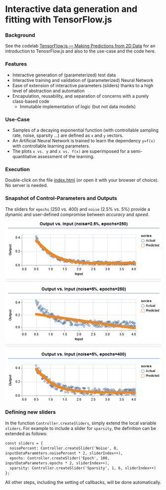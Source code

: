 # Interactive data generation and fitting with TensorFlow.js

### Background
See the codelab [TensorFlow.js — Making Predictions from 2D Data](https://codelabs.developers.google.com/codelabs/tfjs-training-regression) for an introduction to TenosrFlow.js and also to the use-case and the code here.

### Features
- Interactive generation of (parameterized) test data
- Interactive training and validation of (parameterized) Neural Network
- Ease of extension of interactive parameters (sliders) thanks to a high level of abstraction and automation
- Encapulation, reusability, and separation of concerns with a purely class-based code
    - Immutable implementation of logic (but not data models) 

### Use-Case
- Samples of a decaying exponential function (with controllable sampling rate, noise, sparsity ...) are defined as ```x``` and ```y``` vectors.
- An Artificial Neural Network is trained to learn the dependency ```y=f(x)``` with controllable learning parameters.
- The plots ```x vs. y``` and ```x vs. f(x)``` are superimposed for a semi-quantitative assessment of the learning.

### Execution
Double-click on the file [index.html](./src/index.html) (or open it with your browser of choice). No server is needed.

### Snapshot of Control-Parameters and Outputs
  The sliders for ```epochs``` (250 vs. 400) and ```noise``` (2.5% vs. 5%) provide a dynamic and user-defined compromise between <i>accuracy</i> and <i>speed</i>.
  
  ![](./assets/Sliders.png)

### Defining new sliders
In the function ```Controller.createSliders```, simply extend the local variable ```sliders```. For example to include a slider for ```sparsity```, the definition can be extended as follows:
```
const sliders = {
  noisePercent: Controller.createSlider('Noise', 0, inputDataParameters.noisePercent * 2, sliderIndex++),
  epochs: Controller.createSlider('Epoch', 100, inputDataParameters.epochs * 2, sliderIndex++),
  sparsity: Controller.createSlider('Sparsity', 1, 6, sliderIndex++)
};
``` 
All other steps, including the setting of callbacks, will be done automatically.
